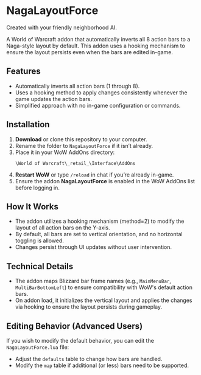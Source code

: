 # NagaLayoutForce

Created with your friendly neighborhood AI.

A World of Warcraft addon that automatically inverts all 8 action bars to a Naga-style layout by default. This addon uses a hooking mechanism to ensure the layout persists even when the bars are edited in-game.

## Features
- Automatically inverts all action bars (1 through 8).
- Uses a hooking method to apply changes consistently whenever the game updates the action bars.
- Simplified approach with no in-game configuration or commands.

## Installation

1. **Download** or clone this repository to your computer.
2. Rename the folder to `NagaLayoutForce` if it isn’t already.
3. Place it in your WoW AddOns directory:
   ```
   \World of Warcraft\_retail_\Interface\AddOns
   ```
4. **Restart WoW** or type `/reload` in chat if you’re already in-game.
5. Ensure the addon **NagaLayoutForce** is enabled in the WoW AddOns list before logging in.

## How It Works

- The addon utilizes a hooking mechanism (method=2) to modify the layout of all action bars on the Y-axis.
- By default, all bars are set to vertical orientation, and no horizontal toggling is allowed.
- Changes persist through UI updates without user intervention.

## Technical Details

- The addon maps Blizzard bar frame names (e.g., `MainMenuBar`, `MultiBarBottomLeft`) to ensure compatibility with WoW's default action bars.
- On addon load, it initializes the vertical layout and applies the changes via hooking to ensure the layout persists during gameplay.

## Editing Behavior (Advanced Users)

If you wish to modify the default behavior, you can edit the `NagaLayoutForce.lua` file:

- Adjust the `defaults` table to change how bars are handled.
- Modify the `map` table if additional (or less) bars need to be supported.